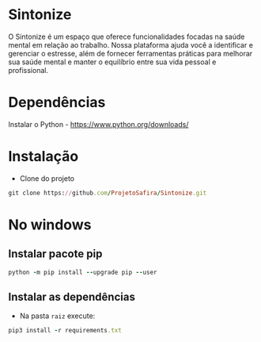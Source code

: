 # Sintonize
O Sintonize é um espaço que oferece funcionalidades focadas na saúde mental em relação ao trabalho. Nossa plataforma ajuda você a identificar e gerenciar o estresse, além de fornecer ferramentas práticas para melhorar sua saúde mental e manter o equilíbrio entre sua vida pessoal e profissional.

# Dependências
Instalar o Python - https://www.python.org/downloads/

# Instalação
- Clone do projeto
```ruby
git clone https://github.com/ProjetoSafira/Sintonize.git
```

# No windows

## Instalar pacote pip
``` ruby
python -m pip install --upgrade pip --user
```

## Instalar as dependências
- Na pasta `raiz` execute:
``` ruby
pip3 install -r requirements.txt
```

## Executar aplicação
- Na pasta `raiz` execute:
``` ruby
python manage.py runserver
```
- Abra no navegador: http://127.0.0.1:8000

# Com Makefile

## Instalar Chocolatey
- Abra o PowerShell como Administrador e execute o seguinte comando:
``` ruby
Set-ExecutionPolicy Bypass -Scope Process -Force; [System.Net.ServicePointManager]::SecurityProtocol = [System.Net.SecurityProtocolType]::Tls12; iex ((New-Object System.Net.WebClient).DownloadString('https://chocolatey.org/install.ps1'))
```

## Instalar Makefile
- Abra o PowerShell como Administrador e execute o seguinte comando:
``` ruby
choco install make
```

## Instalar Dependências
- Na pasta `raiz` execute:
``` ruby
make install
```

## Executar aplicação
- Na pasta `raiz` execute:
``` ruby
make run
```
- Abra no navegador: http://127.0.0.1:8000


# No mac

## Iniciar virtual venv
- Na pasta `raiz` execute:  
``` ruby
pip3 install virtualenv
virtualenv venv
source venv/bin/activate
```

# Instalar Dependências
- Na pasta `raiz` execute:  
``` ruby
pip3 install django
```

# Executar aplicação
- Na pasta `raiz` execute:
``` ruby
python manage.py runserver
```
- Abra no navegador: http://127.0.0.1:8000
